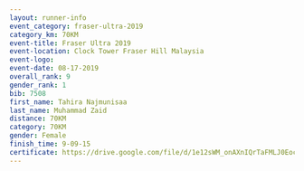 ```yaml
---
layout: runner-info 
event_category: fraser-ultra-2019 
category_km: 70KM 
event-title: Fraser Ultra 2019 
event-location: Clock Tower Fraser Hill Malaysia 
event-logo: 
event-date: 08-17-2019 
overall_rank: 9
gender_rank: 1
bib: 7508
first_name: Tahira Najmunisaa
last_name: Muhammad Zaid
distance: 70KM
category: 70KM
gender: Female
finish_time: 9-09-15
certificate: https://drive.google.com/file/d/1e12sWM_onAXnIQrTaFMLJ0EocsFP-3fB/view?usp=sharing
---
```


